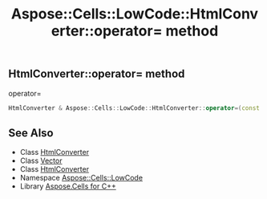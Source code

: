 ﻿---
title: Aspose::Cells::LowCode::HtmlConverter::operator= method
linktitle: operator=
second_title: Aspose.Cells for C++ API Reference
description: 'Aspose::Cells::LowCode::HtmlConverter::operator= method. operator= in C++.'
type: docs
weight: 300
url: /cpp/aspose.cells.lowcode/htmlconverter/operator_asm/
---
## HtmlConverter::operator= method


operator=

```cpp
HtmlConverter & Aspose::Cells::LowCode::HtmlConverter::operator=(const HtmlConverter &src)
```

## See Also

* Class [HtmlConverter](../)
* Class [Vector](../../../aspose.cells/vector/)
* Class [HtmlConverter](../)
* Namespace [Aspose::Cells::LowCode](../../)
* Library [Aspose.Cells for C++](../../../)
